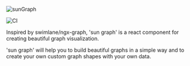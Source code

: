 ![sunGraph](https://user-images.githubusercontent.com/33118325/79642814-5cd25b00-81a8-11ea-959d-2ec638336294.jpg)

![CI](https://github.com/assafsun/sun-graph/workflows/CI/badge.svg?branch=master)

Inspired by swimlane/ngx-graph, 'sun graph' is a react component for creating beautiful graph visualization.

'sun graph' will help you to build beautiful graphs in a simple way and to create your own custom graph shapes with your own data.
